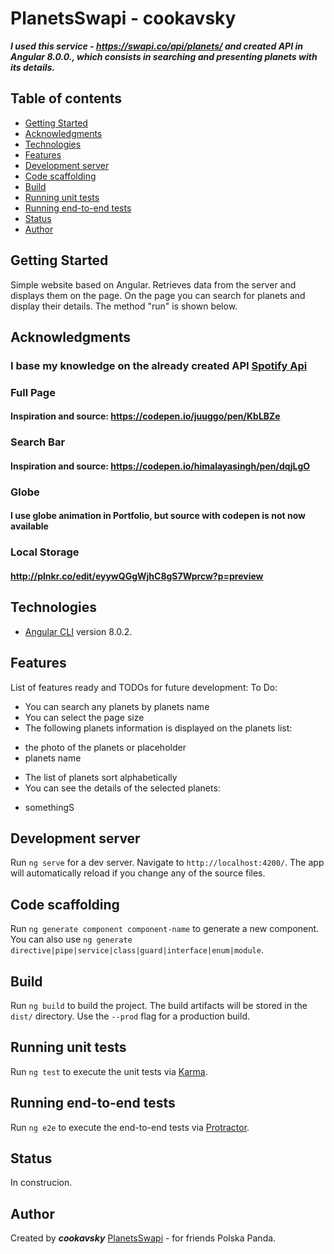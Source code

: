 # PlanetsSwapi - cookavsky
**_I used this service - https://swapi.co/api/planets/ and created API in Angular 8.0.0., which consists in searching and presenting planets with its details._**

## Table of contents
* [Getting Started](#getting-started)
* [Acknowledgments](#acknowledgments)
* [Technologies](#technologies)
* [Features](#features)
* [Development server](#development-server)
* [Code scaffolding](#code-scaffolding)
* [Build](#build)
* [Running unit tests](#running-unit-tests)
* [Running end-to-end tests](#running-end-to-end-tests)
* [Status](#status)
* [Author](#author)

## Getting Started
Simple website based on Angular. Retrieves data from the server and displays them on the page. On the page you can search for planets and display their details. The method "run" is shown below.

## Acknowledgments
### I base my knowledge on the already created API [Spotify Api](https://cookavsky.com/project/Spotify_Api)
### Full Page
#### Inspiration and source: https://codepen.io/juuggo/pen/KbLBZe
### Search Bar
#### Inspiration and source: https://codepen.io/himalayasingh/pen/dqjLgO
### Globe
#### I use globe animation in Portfolio, but source with codepen is not now available
### Local Storage
#### http://plnkr.co/edit/eyywQGgWjhC8gS7Wprcw?p=preview

## Technologies
* [Angular CLI](https://github.com/angular/angular-cli) version 8.0.2.

## Features
List of features ready and TODOs for future development:
To Do:
* You can search any planets by planets name
* You can select the page size
* The following planets information is displayed on the planets list:
- the photo of the planets or placeholder
- planets name
* The list of planets sort alphabetically
* You can see the details of the selected planets:
- somethingS

## Development server

Run `ng serve` for a dev server. Navigate to `http://localhost:4200/`. The app will automatically reload if you change any of the source files.

## Code scaffolding

Run `ng generate component component-name` to generate a new component. You can also use `ng generate directive|pipe|service|class|guard|interface|enum|module`.

## Build

Run `ng build` to build the project. The build artifacts will be stored in the `dist/` directory. Use the `--prod` flag for a production build.

## Running unit tests

Run `ng test` to execute the unit tests via [Karma](https://karma-runner.github.io).

## Running end-to-end tests

Run `ng e2e` to execute the end-to-end tests via [Protractor](http://www.protractortest.org/).

## Status
In construcion.

## Author
Created by **_cookavsky_** [PlanetsSwapi](https://cookavsky.com/project/PlanetsSwapi) - for friends Polska Panda.